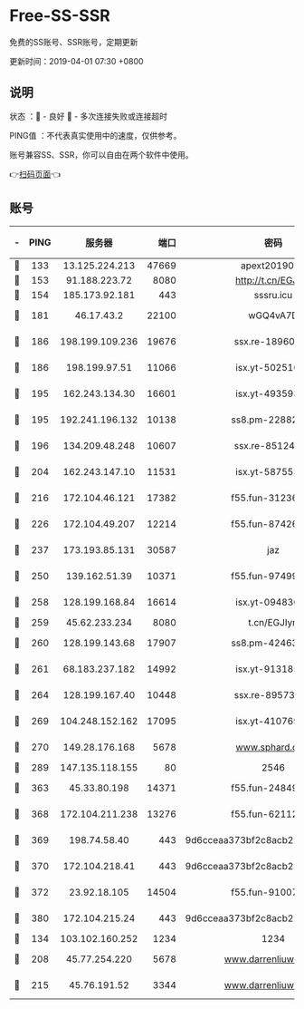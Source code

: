# Free-SS-SSR

免费的SS账号、SSR账号，定期更新

更新时间：2019-04-01 07:30 +0800

## 说明

状态     ：🙂 - 良好 🙁 - 多次连接失败或连接超时

PING值   ：不代表真实使用中的速度，仅供参考。

账号兼容SS、SSR，你可以自由在两个软件中使用。

👉[扫码页面](https://liesauer.github.io/Free-SS-SSR/)👈

## 账号

|-|PING|服务器|端口|密码|加密方式|区域|
|:----:|:----:|:-----:|-----:|:----:|:----:|:----:|
|🙂|133|13.125.224.213|47669|apext2019001|chacha20|KR|
|🙂|153|91.188.223.72|8080|http://t.cn/EGJIyrl|rc4-md5|RU|
|🙂|154|185.173.92.181|443|sssru.icu|rc4-md5|RU|
|🙂|181|46.17.43.2|22100|wGQ4vA7D|aes-256-gcm|RU|
|🙂|186|198.199.109.236|19676|ssx.re-18960694|aes-256-cfb|US|
|🙂|186|198.199.97.51|11066|isx.yt-50251647|aes-256-cfb|US|
|🙂|195|162.243.134.30|16601|isx.yt-49359357|aes-256-cfb|US|
|🙂|195|192.241.196.132|10138|ss8.pm-22882604|aes-256-cfb|US|
|🙂|196|134.209.48.248|10607|ssx.re-85124094|aes-256-cfb|US|
|🙂|204|162.243.147.10|11531|isx.yt-58755378|aes-256-cfb|US|
|🙂|216|172.104.46.121|17382|f55.fun-31236609|aes-256-cfb|SG|
|🙂|226|172.104.49.207|12214|f55.fun-87426879|aes-256-cfb|SG|
|🙂|237|173.193.85.131|30587|jaz|aes-256-cfb|US|
|🙂|250|139.162.51.39|10371|f55.fun-97499168|aes-256-cfb|SG|
|🙂|258|128.199.168.84|16614|isx.yt-09483649|aes-256-cfb|SG|
|🙂|259|45.62.233.234|8080|t.cn/EGJIyrl|rc4-md5|CA|
|🙂|260|128.199.143.68|17907|ss8.pm-42463996|aes-256-cfb|SG|
|🙂|261|68.183.237.182|14992|isx.yt-91318565|aes-256-cfb|SG|
|🙂|264|128.199.167.40|10448|ssx.re-89573938|aes-256-cfb|SG|
|🙂|269|104.248.152.162|17095|isx.yt-41076974|aes-256-cfb|SG|
|🙂|270|149.28.176.168|5678|www.sphard.com|aes-256-cfb|AU|
|🙂|289|147.135.118.155|80|2546|chacha20|US|
|🙂|363|45.33.80.198|14371|f55.fun-24849539|aes-256-cfb|US|
|🙂|368|172.104.211.238|13276|f55.fun-62112830|aes-256-cfb|US|
|🙂|369|198.74.58.40|443|9d6cceaa373bf2c8acb22e60b6a58be6|aes-256-cfb|US|
|🙂|370|172.104.218.41|443|9d6cceaa373bf2c8acb22e60b6a58be6|aes-256-cfb|US|
|🙂|372|23.92.18.105|14504|f55.fun-91007249|aes-256-cfb|US|
|🙂|380|172.104.215.24|443|9d6cceaa373bf2c8acb22e60b6a58be6|aes-256-cfb|US|
|🙂|134|103.102.160.252|1234|1234|rc4-md5|JP|
|🙂|208|45.77.254.220|5678|www.darrenliuwei.com|aes-256-cfb|SG|
|🙂|215|45.76.191.52|3344|www.darrenliuwei.com|aes-256-cfb|JP|

